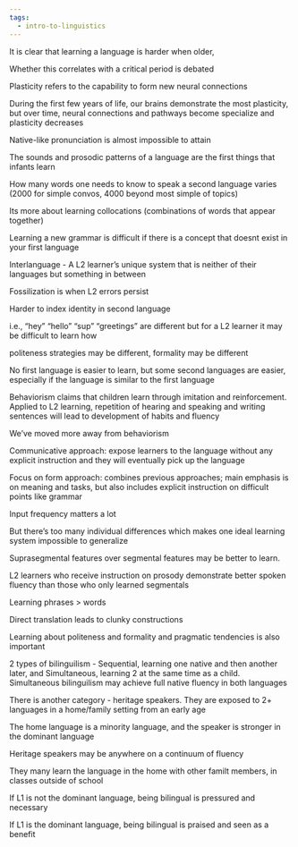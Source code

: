 ```yaml
---
tags:
  - intro-to-linguistics
---
```

It is clear that learning a language is harder when older,

Whether this correlates with a critical period is debated

Plasticity refers to the capability to form new neural connections

During the first few years of life, our brains demonstrate the most plasticity, but over time, neural connections and pathways become specialize and plasticity decreases

Native-like pronunciation is almost impossible to attain

The sounds and prosodic patterns of a language are the first things that infants learn

How many words one needs to know to speak a second language varies (2000 for simple convos, 4000 beyond most simple of topics)

Its more about learning collocations (combinations of words that appear together)

Learning a new grammar is difficult if there is a concept that doesnt exist in your first language

Interlanguage - A L2 learner’s unique system that is neither of their languages but something in between

Fossilization is when L2 errors persist

Harder to index identity in second language

i.e., “hey” “hello” “sup” “greetings” are different but for a L2 learner it may be difficult to learn how

politeness strategies may be different, formality may be different

No first language is easier to learn, but some second languages are easier, especially if the language is similar to the first language

Behaviorism claims that children learn through imitation and reinforcement. Applied to L2 learning, repetition of hearing and speaking and writing sentences will lead to development of habits and fluency

We’ve moved more away from behaviorism

Communicative approach: expose learners to the language without any explicit instruction and they will eventually pick up the language

Focus on form approach: combines previous approaches; main emphasis is on meaning and tasks, but also includes explicit instruction on difficult points like grammar

Input frequency matters a lot

But there’s too many individual differences which makes one ideal learning system impossible to generalize

Suprasegmental features over segmental features may be better to learn.

L2 learners who receive instruction on prosody demonstrate better spoken fluency than those who only learned segmentals

Learning phrases > words

Direct translation leads to clunky constructions

Learning about politeness and formality and pragmatic tendencies is also important

2 types of bilinguilism - Sequential, learning one native and then another later, and Simultaneous, learning 2 at the same time as a child. Simultaneous bilinguilism may achieve full native fluency in both languages

There is another category - heritage speakers. They are exposed to 2+ languages in a home/family setting from an early age

The home language is a minority language, and the speaker is stronger in the dominant language

Heritage speakers may be anywhere on a continuum of fluency

They many learn the language in the home with other familt members, in classes outside of school

If L1 is not the dominant language, being bilingual is pressured and necessary

If L1 is the dominant language, being bilingual is praised and seen as a benefit

